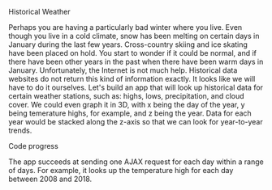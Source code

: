 

Historical Weather

Perhaps you are having a particularly bad winter where you live. Even though you live in a cold climate, snow has been melting on certain days in January during the last few years. Cross-country skiing and ice skating have been placed on hold. You start to wonder if it could be normal, and if there have been other years in the past when there have been warm days in January. Unfortunately, the Internet is not much help. Historical data websites do not return this kind of information exactly. It looks like we will have to do it ourselves. Let's build an app that will look up historical data for certain weather stations, such as: highs, lows, precipitation, and cloud cover. We could even graph it in 3D, with x being the day of the year, y being temerature highs, for example, and z being the year. Data for each year would be stacked along the z-axis so that we can look for year-to-year trends.

Code progress

The app succeeds at sending one AJAX request for each day within a range of days. For example, it looks up the temperature high for each day between 2008 and 2018.

